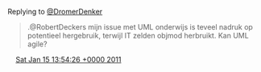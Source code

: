 Replying to [@DromerDenker](https://twitter.com/RobertDeckers/status/26271358577025024)

> \.@RobertDeckers mijn issue met UML onderwijs is teveel nadruk op potentieel hergebruik, terwijl IT zelden objmod herbruikt\. Kan UML agile?

<img src="../../media/tweet.ico" width="12" /> [Sat Jan 15 13:54:26 +0000 2011](https://twitter.com/DromerDenker/status/26276020688523265)